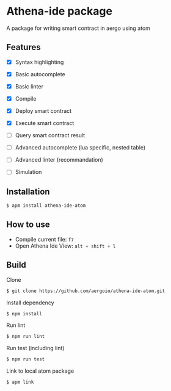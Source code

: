 # Athena-ide package

A package for writing smart contract in aergo using atom

## Features

- [X] Syntax highlighting
- [X] Basic autocomplete
- [X] Basic linter
- [X] Compile
- [X] Deploy smart contract
- [X] Execute smart contract

- [ ] Query smart contract result
- [ ] Advanced autocomplete (lua specific, nested table)
- [ ] Advanced linter (recommandation)
- [ ] Simulation

## Installation

```sh
$ apm install athena-ide-atom
```

## How to use

* Compile current file: `f7`
* Open Athena Ide View: `alt + shift + l`

## Build

Clone

```sh
$ git clone https://github.com/aergoio/athena-ide-atom.git
```

Install dependency

```sh
$ npm install
```

Run lint

```sh
$ npm run lint
```

Run test (including lint)

```sh
$ npm run test
```

Link to local atom package

```sh
$ apm link
```